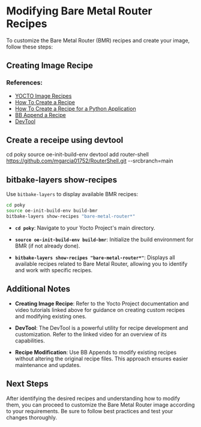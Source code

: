 # Modifying Bare Metal Router Recipes

To customize the Bare Metal Router (BMR) recipes and create your image, follow these steps:

## Creating Image Recipe

### References:
- [YOCTO Image Recipes](https://docs.yoctoproject.org/dev/dev-manual/customizing-images.html)
- [How To Create a Recipe](https://www.youtube.com/watch?v=Apfwyf_yEzI)
- [How To Create a Recipe for a Python Application](https://stackoverflow.com/questions/50436413/write-a-recipe-in-yocto-for-a-python-application)
- [BB Append a Recipe](https://www.youtube.com/watch?v=IxXSABanxEQ)
- [DevTool](https://www.youtube.com/watch?v=HfbwRfurNfM)

## Create a receipe using devtool

cd poky
source oe-init-build-env
devtool add router-shell https://github.com/mgarcia01752/RouterShell.git --srcbranch=main

## bitbake-layers show-recipes

Use `bitbake-layers` to display available BMR recipes:

```bash
cd poky
source oe-init-build-env build-bmr
bitbake-layers show-recipes "bare-metal-router*"
```

- **`cd poky`**: Navigate to your Yocto Project's main directory.
  
- **`source oe-init-build-env build-bmr`**: Initialize the build environment for BMR (if not already done).
  
- **`bitbake-layers show-recipes "bare-metal-router*"`**: Displays all available recipes related to Bare Metal Router, allowing you to identify and work with specific recipes.

## Additional Notes

- **Creating Image Recipe**: Refer to the Yocto Project documentation and video tutorials linked above for guidance on creating custom recipes and modifying existing ones.
  
- **DevTool**: The DevTool is a powerful utility for recipe development and customization. Refer to the linked video for an overview of its capabilities.
  
- **Recipe Modification**: Use BB Appends to modify existing recipes without altering the original recipe files. This approach ensures easier maintenance and updates.

## Next Steps

After identifying the desired recipes and understanding how to modify them, you can proceed to customize the Bare Metal Router image according to your requirements. Be sure to follow best practices and test your changes thoroughly.
